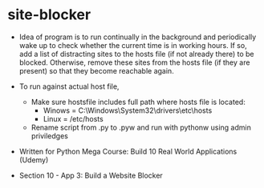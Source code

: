 # site-blocker
- Idea of program is to run continually in the background and periodically wake up to check whether the current time is in working hours.  If so, add a list of distracting sites to the hosts file (if not already there) to be blocked.  Otherwise, remove these sites from the hosts file (if they are present) so that they become reachable again.  
 
- To run against actual host file,
  - Make sure hostsfile includes full path where hosts file is located:
    - Winows = C:\Windows\System32\drivers\etc\hosts
    - Linux  = /etc/hosts
  - Rename script from .py to .pyw and run with pythonw using admin priviledges

- Written for Python Mega Course: Build 10 Real World Applications (Udemy)
 - Section 10 - App 3: Build a Website Blocker
